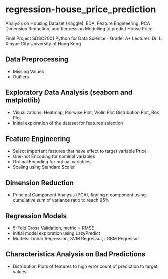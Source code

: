 # regression-house_price_prediction
Analysis on Housing Dataset (Kaggle), EDA, Feature Engineering, PCA Dimension Reduction, and Regression Modelling to predict House Price

Final Project SDSC2001 Python for Data Science - Grade: A+
Lecturer: Dr. LI Xinyue
City University of Hong Kong

## Data Preprocessing
- Missing Values
- Outliers

## Exploratory Data Analysis (seaborn and matplotlib)
- Visualizations: Heatmap, Pairwise Plot, Violin Plot Distribution Plot, Box Plot
- Initial exploration of the dataset for features selection

## Feature Engineering
- Select important features that have effect to target variable Price
- One-hot Encoding for nominal variables
- Ordinal Encoding for ordinal variables
- Scaling using Standard Scaler

## Dimension Reduction
- Principal Component Analysis (PCA), finding n component using cumulative sum of variance ratio to reach 95%

## Regression Models
- 5-Fold Cross Validation, metric = RMSE
- Initial model exploration using LazyPredict
- Models: Linear Regression, SVM Regressor, LGBM Regressor

## Characteristics Analysis on Bad Predictions
- Distribution Plots of features to high error count of prediction to target values
